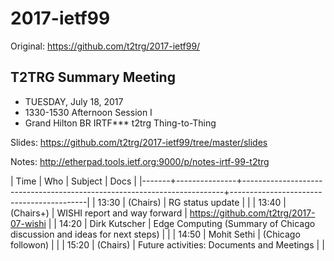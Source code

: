 # 2017-ietf99

Original: <https://github.com/t2trg/2017-ietf99/>

## T2TRG Summary Meeting


* TUESDAY, July 18, 2017
* 1330-1530  Afternoon Session I
* Grand Hilton BR	IRTF***	t2trg	Thing-to-Thing

Slides: https://github.com/t2trg/2017-ietf99/tree/master/slides

Notes: http://etherpad.tools.ietf.org:9000/p/notes-irtf-99-t2trg

|  Time | Who           | Subject                                                                 | Docs                                     |
|-------+---------------+-------------------------------------------------------------------------+------------------------------------------|
| 13:30 | (Chairs)      | RG status update                                                        |                                          |
| 13:40 | (Chairs+)     | WISHI report and way forward                                            | <https://github.com/t2trg/2017-07-wishi> |
| 14:20 | Dirk Kutscher | Edge Computing (Summary of Chicago discussion and ideas for next steps) |                                          |
| 14:50 | Mohit Sethi   | (Chicago followon)                                                      |                                          |
| 15:20 | (Chairs)      | Future activities: Documents and Meetings                               |                                          |
